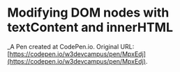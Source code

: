 # Modifying DOM nodes with textContent and innerHTML
 _A Pen created at CodePen.io. Original URL: [https://codepen.io/w3devcampus/pen/MpxEdj](https://codepen.io/w3devcampus/pen/MpxEdj).

 